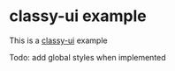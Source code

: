 # classy-ui example

This is a [classy-ui](https://github.com/cerebral/classy-ui#readme) example

Todo: add global styles when implemented
